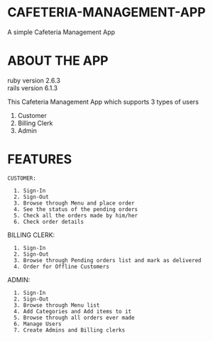 # CAFETERIA-MANAGEMENT-APP
  A simple Cafeteria Management App
  
  # ABOUT THE APP
  ruby version 2.6.3      
  rails version 6.1.3   
  
This Cafeteria Management App which supports 3 types of users  
  1. Customer   
  2. Billing Clerk   
  3. Admin   

   # FEATURES  
    CUSTOMER:   

      1. Sign-In   
      2. Sign-Out   
      3. Browse through Menu and place order   
      4. See the status of the pending orders   
      5. Check all the orders made by him/her   
      6. Check order details   

   BILLING CLERK:  

      1. Sign-In   
      2. Sign-Out   
      3. Browse through Pending orders list and mark as delivered   
      4. Order for Offline Customers   

   ADMIN: 

      1. Sign-In   
      2. Sign-Out   
      3. Browse through Menu list   
      4. Add Categories and Add items to it   
      5. Browse through all orders ever made   
      6. Manage Users   
      7. Create Admins and Billing clerks    
